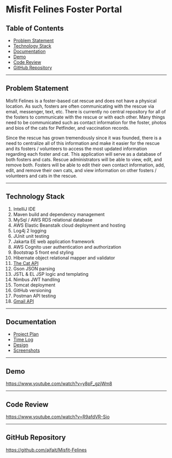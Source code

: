 # Misfit Felines Foster Portal

## Table of Contents
<!-- TOC -->
* [Problem Statement](#problem-statement)
* [Technology Stack](#technology-stack)
* [Documentation](#documentation)
* [Demo](#demo)
* [Code Review](#code-review)
* [GitHub Repository](#github-repository)
<!-- TOC -->
___

## Problem Statement

Misfit Felines is a foster-based cat rescue and does not have a physical location. As such, fosters are often communicating with the rescue via email, messenger, text, etc. There is currently no central repository for all of the fosters to communicate with the rescue or with each other. Many things need to be communicated such as contact information for the foster, photos and bios of the cats for Petfinder, and vaccination records.

Since the rescue has grown tremendously since it was founded, there is a need to centralize all of this information and make it easier for the rescue and its fosters / volunteers to access the most updated information regarding each foster and cat. This application will serve as a database of both fosters and cats. Rescue administrators will be able to view, edit, and remove both. Fosters will be able to edit their own contact information, add, edit, and remove their own cats, and view information on other fosters / volunteers and cats in the rescue.
___

## Technology Stack

1. IntelliJ IDE
2. Maven build and dependency management
3. MySql / AWS RDS relational database
4. AWS Elastic Beanstalk cloud deployment and hosting
5. Log4j 2 logging
6. JUnit unit testing
7. Jakarta EE web application framework
8. AWS Cognito user authentication and authorization
9. Bootstrap 5 front end styling
10. Hibernate object relational mapper and validator
11. [The Cat API](https://www.thecatapi.com)
12. Gson JSON parsing
13. JSTL & EL JSP logic and templating
14. Nimbus JWT handling
15. Tomcat deployment
16. GitHub versioning
17. Postman API testing
18. [Gmail API](https://developers.google.com/workspace/gmail/api/guides)
___
## Documentation
+ [Project Plan](https://github.com/ajfait/Misfit-Felines/blob/main/PROJECTPLAN.md)
+ [Time Log](https://github.com/ajfait/Misfit-Felines/blob/main/TIMELOG.md)
+ [Design](https://github.com/ajfait/Misfit-Felines/tree/main/design)
+ [Screenshots](https://github.com/ajfait/Misfit-Felines/tree/main/screenshots)
___
## Demo
https://www.youtube.com/watch?v=y8pF_gzjWm8
___
## Code Review
https://www.youtube.com/watch?v=R9afdVR-Sio
___
## GitHub Repository
https://github.com/ajfait/Misfit-Felines